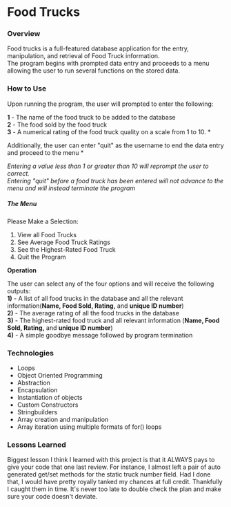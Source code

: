 # Food Trucks

### Overview
Food trucks is a full-featured database application for the entry, manipulation, and retrieval of Food Truck information.     
 The program begins with prompted data entry and proceeds to a menu allowing the user to run several functions on the stored data.
### How to Use

Upon running the program, the user will prompted to enter the following:   

**1** - The name of the food truck to be added to the database   
**2** - The food sold by the food truck   
**3** - A numerical rating of the food truck quality on a scale from 1 to 10. *    

Additionally, the user can enter "quit" as the username to end the data entry and proceed to the menu *      

*Entering a value less than 1 or greater than 10 will reprompt the user to correct.*        
*Entering "quit" before a food truck has been entered will not advance to the menu and will instead terminate the program*

##### **The Menu**

      
Please Make a Selection:        
1) View all Food Trucks        
2) See Average Food Truck Ratings         
3) See the Highest-Rated Food Truck        
4) Quit the Program        

**Operation**     

The user can select any of the four options and will receive the following outputs:           
**1)** - A list of all food trucks in the database and all the relevant information(**Name, Food Sold, Rating,** and **unique ID number**)       
**2)** - The average rating of all the food trucks in the database                      
**3)** - The highest-rated food truck and all relevant information (**Name, Food Sold, Rating,** and **unique ID number**)      
**4)** - A simple goodbye message followed by program termination            


### Technologies

* Loops
* Object Oriented Programming
* Abstraction
* Encapsulation
* Instantiation of objects
* Custom Constructors
* Stringbuilders
* Array creation and manipulation
* Array iteration using multiple formats of for() loops

### Lessons Learned

Biggest lesson I think I learned with this project is that it ALWAYS pays to give your code that one last review.  For instance, I almost left a pair of auto generated get/set methods for the static truck number field.  Had I done that, I would have pretty royally tanked my chances at full credit.  Thankfully I caught them in time.  It's never too late to double check the plan and make sure your code doesn't deviate.

